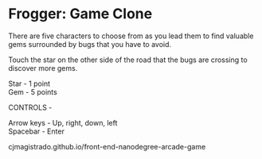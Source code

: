 Frogger: Game Clone
================================

There are five characters to choose from as you lead them to find valuable gems
surrounded by bugs that you have to avoid.

Touch the star on the other side of the road that the bugs
are crossing to discover more gems.

Star - 1 point<br>
Gem - 5 points

CONTROLS -

Arrow keys - Up, right, down, left<br>
Spacebar - Enter

cjmagistrado.github.io/front-end-nanodegree-arcade-game
